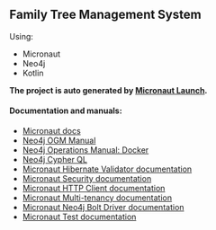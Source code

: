 ## Family Tree Management System

Using:  
  - Micronaut
  - Neo4j
  - Kotlin


**The project is auto generated by [Micronaut Launch](https://micronaut.io/launch/).**

#### Documentation and manuals:
- [Micronaut docs](https://docs.micronaut.io/latest/guide/index.html)
- [Neo4j OGM Manual](https://neo4j.com/docs/ogm-manual/current/tutorial/#tutorial:introduction)
- [Neo4j Operations Manual: Docker](https://neo4j.com/docs/operations-manual/current/docker/introduction/)
- [Neo4j Cypher QL](https://neo4j.com/developer/cypher/)
- [Micronaut Hibernate Validator documentation](https://micronaut-projects.github.io/micronaut-hibernate-validator/latest/guide/index.html)
- [Micronaut Security documentation](https://micronaut-projects.github.io/micronaut-security/latest/guide/index.html)
- [Micronaut HTTP Client documentation](https://docs.micronaut.io/latest/guide/index.html#httpClient)
- [Micronaut Multi-tenancy documentation](https://docs.micronaut.io/latest/guide/index.html#multitenancy)
- [Micronaut Neo4j Bolt Driver documentation](https://micronaut-projects.github.io/micronaut-neo4j/latest/guide/index.html)
- [Micronaut Test documentation](https://micronaut-projects.github.io/micronaut-test/latest/guide/#junit5)
